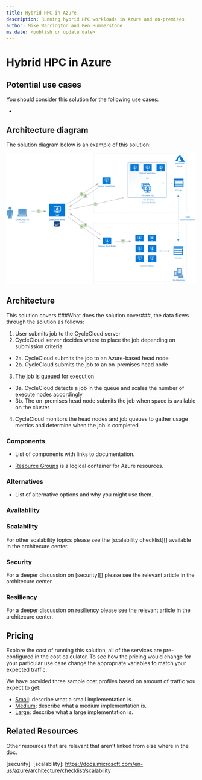 ```yaml
---
title: Hybrid HPC in Azure
description: Running hybrid HPC workloads in Azure and on-premises
author: Mike Warrington and Ben Hummerstone
ms.date: <publish or update date>
---
```

# Hybrid HPC in Azure

<Introductory paragraph>

## Potential use cases

You should consider this solution for the following use cases:

* 

## Architecture diagram

The solution diagram below is an example of this solution:

![Architecture overview of the components involved in a Hybrid HPC solution using CycleCloud][architecture]

## Architecture

This solution covers ###What does the solution cover###, the data flows through the solution as follows:

1. User submits job to the CycleCloud server
2. CycleCloud server decides where to place the job depending on submission criteria
  - 2a. CycleCloud submits the job to an Azure-based head node
  - 2b. CycleCloud submits the job to an on-premises head node
3. The job is queued for execution
  - 3a. CycleCloud detects a job in the queue and scales the number of execute nodes accordingly
  - 3b. The on-premises head node submits the job when space is available on the cluster
4. CycleCloud monitors the head nodes and job queues to gather usage metrics and determine when the job is completed

### Components

* List of components with links to documentation.

* [Resource Groups][resource-groups] is a logical container for Azure resources.

### Alternatives

* List of alternative options and why you might use them.

### Availability

### Scalability

For other scalability topics please see the  [scalability checklist][] available in the architecure center.

### Security

For a deeper discussion on [security][] please see the relevant article in the architecure center.

### Resiliency

For a deeper discussion on [resiliency][] please see the relevant article in the architecure center.

## Pricing

Explore the cost of running this solution, all of the services are pre-configured in the cost calculator.  To see how the pricing would change for your particular use case change the appropriate variables to match your expected traffic.

We have provided three sample cost profiles based on amount of traffic you expect to get:

* [Small][small-pricing]: describe what a small implementation is.
* [Medium][medium-pricing]: describe what a medium implementation is.
* [Large][large-pricing]: describe what a large implementation is.

## Related Resources

Other resources that are relevant that aren't linked from else where in the doc.

<!-- links -->
[small-pricing]: https://azure.com/e/
[medium-pricing]: https://azure.com/e/
[large-pricing]: https://azure.com/e/
[architecture]: ./media/hybrid-hpc-ref-arch.png
[resource-groups]: https://docs.microsoft.com/en-us/azure/azure-resource-manager/resource-group-overview
[resiliency]: https://docs.microsoft.com/en-us/azure/architecture/resiliency/
[security]:
[scalability]: https://docs.microsoft.com/en-us/azure/architecture/checklist/scalability